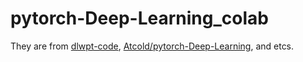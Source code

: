 # pytorch-Deep-Learning_colab
They are from [dlwpt-code](https://github.com/deep-learning-with-pytorch/dlwpt-code/), [Atcold/pytorch-Deep-Learning](https://github.com/Atcold/pytorch-Deep-Learning), and etcs.
